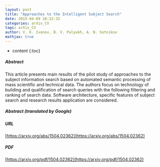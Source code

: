 ```yaml
---
layout: post
title: "Approaches to the Intelligent Subject Search"
date: 2015-04-09 16:22:32
categories: arXiv_CV
tags: arXiv_CV
author: V. K. Ivanov, B. V. Palyukh, A. N. Sotnikov
mathjax: true
---
```


* content
{:toc}

##### Abstract
This article presents main results of the pilot study of approaches to the subject information search based on automated semantic processing of mass scientific and technical data. The authors focus on technology of building and qualification of search queries with the following filtering and ranking of search data. Software architecture, specific features of subject search and research results application are considered.

##### Abstract (translated by Google)


##### URL
[https://arxiv.org/abs/1504.02362](https://arxiv.org/abs/1504.02362)

##### PDF
[https://arxiv.org/pdf/1504.02362](https://arxiv.org/pdf/1504.02362)

